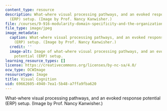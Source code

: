 ```yaml
---
content_type: resource
description: What-where visual processing pathways, and an evoked response potential
  (ERP) setup. (Image by Prof. Nancy Kanwisher.)
file: /courses/9-916-modularity-domain-specificity-and-the-organization-of-knowledge-fall-2001/6966260549407ea15b48a7ffa9fba620_9-916f01.jpg
file_type: image/jpeg
image_metadata:
  caption: What-where visual processing pathways, and an evoked response potential
    (ERP) setup. (Image by Prof. Nancy Kanwisher.)
  credit: ''
  image-alt: Image of what-where visual processing pathways, and an evoked response
    potential (ERP) setup.
learning_resource_types: []
license: https://creativecommons.org/licenses/by-nc-sa/4.0/
ocw_type: OCWImage
resourcetype: Image
title: Visual Cognition
uid: 69662605-4940-7ea1-5b48-a7ffa9fba620
---
```

What-where visual processing pathways, and an evoked response potential (ERP) setup. (Image by Prof. Nancy Kanwisher.)